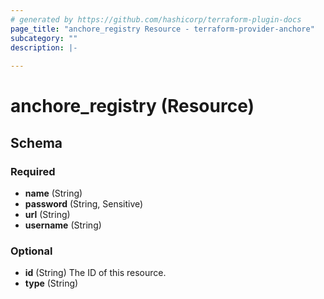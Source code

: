 ```yaml
---
# generated by https://github.com/hashicorp/terraform-plugin-docs
page_title: "anchore_registry Resource - terraform-provider-anchore"
subcategory: ""
description: |-
  
---
```


# anchore_registry (Resource)





<!-- schema generated by tfplugindocs -->
## Schema

### Required

- **name** (String)
- **password** (String, Sensitive)
- **url** (String)
- **username** (String)

### Optional

- **id** (String) The ID of this resource.
- **type** (String)


